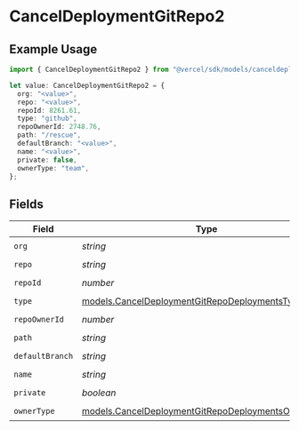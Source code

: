 # CancelDeploymentGitRepo2

## Example Usage

```typescript
import { CancelDeploymentGitRepo2 } from "@vercel/sdk/models/canceldeploymentop.js";

let value: CancelDeploymentGitRepo2 = {
  org: "<value>",
  repo: "<value>",
  repoId: 8261.61,
  type: "github",
  repoOwnerId: 2748.76,
  path: "/rescue",
  defaultBranch: "<value>",
  name: "<value>",
  private: false,
  ownerType: "team",
};
```

## Fields

| Field                                                                                                          | Type                                                                                                           | Required                                                                                                       | Description                                                                                                    |
| -------------------------------------------------------------------------------------------------------------- | -------------------------------------------------------------------------------------------------------------- | -------------------------------------------------------------------------------------------------------------- | -------------------------------------------------------------------------------------------------------------- |
| `org`                                                                                                          | *string*                                                                                                       | :heavy_check_mark:                                                                                             | N/A                                                                                                            |
| `repo`                                                                                                         | *string*                                                                                                       | :heavy_check_mark:                                                                                             | N/A                                                                                                            |
| `repoId`                                                                                                       | *number*                                                                                                       | :heavy_check_mark:                                                                                             | N/A                                                                                                            |
| `type`                                                                                                         | [models.CancelDeploymentGitRepoDeploymentsType](../models/canceldeploymentgitrepodeploymentstype.md)           | :heavy_check_mark:                                                                                             | N/A                                                                                                            |
| `repoOwnerId`                                                                                                  | *number*                                                                                                       | :heavy_check_mark:                                                                                             | N/A                                                                                                            |
| `path`                                                                                                         | *string*                                                                                                       | :heavy_check_mark:                                                                                             | N/A                                                                                                            |
| `defaultBranch`                                                                                                | *string*                                                                                                       | :heavy_check_mark:                                                                                             | N/A                                                                                                            |
| `name`                                                                                                         | *string*                                                                                                       | :heavy_check_mark:                                                                                             | N/A                                                                                                            |
| `private`                                                                                                      | *boolean*                                                                                                      | :heavy_check_mark:                                                                                             | N/A                                                                                                            |
| `ownerType`                                                                                                    | [models.CancelDeploymentGitRepoDeploymentsOwnerType](../models/canceldeploymentgitrepodeploymentsownertype.md) | :heavy_check_mark:                                                                                             | N/A                                                                                                            |